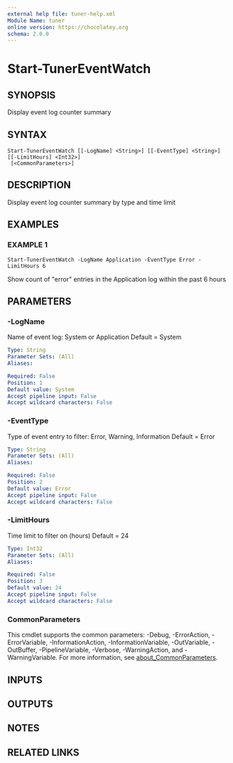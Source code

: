 ```yaml
---
external help file: tuner-help.xml
Module Name: tuner
online version: https://chocolatey.org
schema: 2.0.0
---
```


# Start-TunerEventWatch

## SYNOPSIS
Display event log counter summary

## SYNTAX

```
Start-TunerEventWatch [[-LogName] <String>] [[-EventType] <String>] [[-LimitHours] <Int32>]
 [<CommonParameters>]
```

## DESCRIPTION
Display event log counter summary by type and time limit

## EXAMPLES

### EXAMPLE 1
```
Start-TunerEventWatch -LogName Application -EventType Error -LimitHours 6
```

Show count of "error" entries in the Application log within the past 6 hours

## PARAMETERS

### -LogName
Name of event log: System or Application
Default = System

```yaml
Type: String
Parameter Sets: (All)
Aliases:

Required: False
Position: 1
Default value: System
Accept pipeline input: False
Accept wildcard characters: False
```

### -EventType
Type of event entry to filter: Error, Warning, Information
Default = Error

```yaml
Type: String
Parameter Sets: (All)
Aliases:

Required: False
Position: 2
Default value: Error
Accept pipeline input: False
Accept wildcard characters: False
```

### -LimitHours
Time limit to filter on (hours)
Default = 24

```yaml
Type: Int32
Parameter Sets: (All)
Aliases:

Required: False
Position: 3
Default value: 24
Accept pipeline input: False
Accept wildcard characters: False
```

### CommonParameters
This cmdlet supports the common parameters: -Debug, -ErrorAction, -ErrorVariable, -InformationAction, -InformationVariable, -OutVariable, -OutBuffer, -PipelineVariable, -Verbose, -WarningAction, and -WarningVariable. For more information, see [about_CommonParameters](http://go.microsoft.com/fwlink/?LinkID=113216).

## INPUTS

## OUTPUTS

## NOTES

## RELATED LINKS

